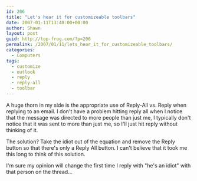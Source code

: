 ```yaml
---
id: 206
title: "Let's hear it for customizeable toolbars"
date: 2007-01-11T13:40:00+00:00
author: Shawn
layout: post
guid: http://top-frog.com/?p=206
permalink: /2007/01/11/lets_hear_it_for_customizeable_toolbars/
categories:
  - Computers
tags:
  - customize
  - outlook
  - reply
  - reply-all
  - toolbar
---
```

A huge thorn in my side is the appropriate use of Reply-All vs. Reply when replying to an email. I don't have a problem hitting reply all when I notice that the message was directed to more people than just me, I typically don't notice that it was sent to more than just me, so I'll just hit reply without thinking of it.

The solution? Take the idiot out of the equation and remove the Reply button so that there's only a Reply All button. I can't believe that it took me this long to think of this solution.

I'm sure my opinion will change the first time I reply with "he's an idiot" with that person on the thread…
